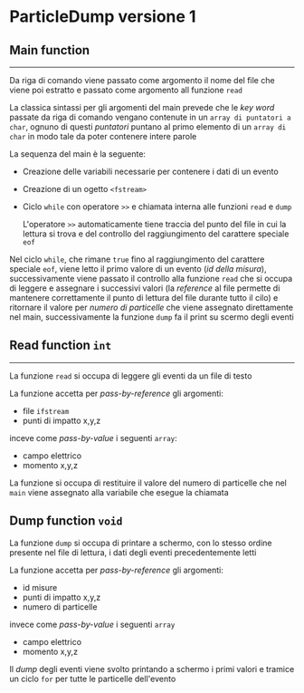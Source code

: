 # ParticleDump versione 1

## Main function
---

Da riga di comando viene passato come argomento il nome del file che viene poi estratto e passato come argomento all funzione `read`

La classica sintassi per gli argomenti del main prevede che le *key word* passate da riga di comando vengano contenute in un `array di puntatori a char`, ognuno di questi *puntatori* puntano al primo elemento di un `array di char` in modo tale da poter contenere intere parole

La sequenza del main è la seguente:

- Creazione delle variabili necessarie per contenere i dati di un evento
- Creazione di un ogetto `<fstream>`
- Ciclo `while` con operatore `>>` e chiamata interna alle funzioni `read` e `dump`

	L'operatore `>>` automaticamente tiene traccia del punto del file in cui la lettura si trova e del controllo del raggiungimento del carattere speciale `eof`

Nel ciclo `while`, che rimane `true` fino al raggiungimento del carattere speciale `eof`, viene letto il primo valore di un evento (*id della misura*), successivamente viene passato il controllo alla funzione `read` che si occupa di leggere e assegnare i successivi valori (la *reference* al file permette di mantenere correttamente il punto di lettura del file durante tutto il cilo) e ritornare il valore per *numero di particelle* che viene assegnato direttamente nel main, successivamente la funzione `dump` fa il print su scermo degli eventi

## Read function `int`
---

La funzione `read` si occupa di leggere gli eventi da un file di testo

La funzione accetta per *pass-by-reference* gli argomenti:

- file `ifstream` 
- punti di impatto x,y,z

inceve come *pass-by-value* i seguenti `array`:

- campo elettrico
- momento x,y,z

La funzione si occupa di restituire il valore del numero di particelle che nel `main` viene assegnato alla variabile che esegue la chiamata

## Dump function `void`

La funzione `dump` si occupa di printare a schermo, con lo stesso ordine presente nel file di lettura, i dati degli eventi precedentemente letti

La funzione accetta per *pass-by-reference* gli argomenti:

- id misure
- punti di impatto x,y,z
- numero di particelle

invece come *pass-by-value* i seguenti `array`

- campo elettrico
- momento x,y,z

Il *dump* degli eventi viene svolto printando a schermo i primi valori e tramice un ciclo `for` per tutte le particelle dell'evento
